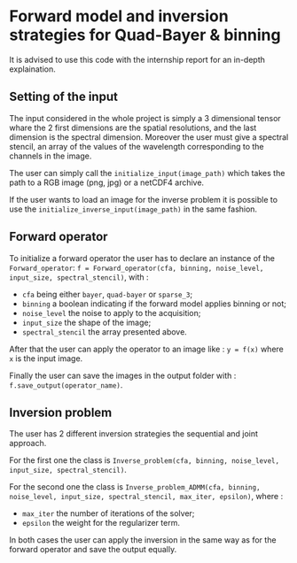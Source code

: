 # Forward model and inversion strategies for Quad-Bayer & binning

It is advised to use this code with the internship report for an in-depth explaination.

## Setting of the input

The input considered in the whole project is simply a 3 dimensional tensor whare the 2 first dimensions are the spatial resolutions, and the last dimension is the spectral dimension. Moreover the user must give a spectral stencil, an array of the values of the wavelength corresponding to the channels in the image.

The user can simply call the ```initialize_input(image_path)``` which takes the path to a RGB image (png, jpg) or a netCDF4 archive.

If the user wants to load an image for the inverse problem it is possible to use the ```initialize_inverse_input(image_path)``` in the same fashion.

## Forward operator

To initialize a forward operator the user has to declare an instance of the ```Forward_operator```:
```f = Forward_operator(cfa, binning, noise_level, input_size, spectral_stencil)```, with :
* ```cfa``` being either ```bayer```, ```quad-bayer``` or ```sparse_3```;
* ```binning``` a boolean indicating if the forward model applies binning or not;
* ```noise_level``` the noise to apply to the acquisition;
* ```input_size``` the shape of the image;
* ```spectral_stencil``` the array presented above.

After that the user can apply the operator to an image like : ```y = f(x)``` where ```x``` is the input image.

Finally the user can save the images in the output folder with : ```f.save_output(operator_name)```.

## Inversion problem

The user has 2 different inversion strategies the sequential and joint approach.

For the first one the class is ```Inverse_problem(cfa, binning, noise_level, input_size, spectral_stencil)```.

For the second one the class is ```Inverse_problem_ADMM(cfa, binning, noise_level, input_size, spectral_stencil, max_iter, epsilon)```, where :
* ```max_iter``` the number of iterations of the solver;
* ```epsilon``` the weight for the regularizer term.

In both cases the user can apply the inversion in the same way as for the forward operator and save the output equally.
